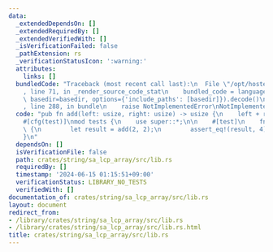 ```yaml
---
data:
  _extendedDependsOn: []
  _extendedRequiredBy: []
  _extendedVerifiedWith: []
  _isVerificationFailed: false
  _pathExtension: rs
  _verificationStatusIcon: ':warning:'
  attributes:
    links: []
  bundledCode: "Traceback (most recent call last):\n  File \"/opt/hostedtoolcache/Python/3.10.14/x64/lib/python3.10/site-packages/onlinejudge_verify/documentation/build.py\"\
    , line 71, in _render_source_code_stat\n    bundled_code = language.bundle(stat.path,\
    \ basedir=basedir, options={'include_paths': [basedir]}).decode()\n  File \"/opt/hostedtoolcache/Python/3.10.14/x64/lib/python3.10/site-packages/onlinejudge_verify/languages/rust.py\"\
    , line 288, in bundle\n    raise NotImplementedError\nNotImplementedError\n"
  code: "pub fn add(left: usize, right: usize) -> usize {\n    left + right\n}\n\n\
    #[cfg(test)]\nmod tests {\n    use super::*;\n\n    #[test]\n    fn it_works()\
    \ {\n        let result = add(2, 2);\n        assert_eq!(result, 4);\n    }\n\
    }\n"
  dependsOn: []
  isVerificationFile: false
  path: crates/string/sa_lcp_array/src/lib.rs
  requiredBy: []
  timestamp: '2024-06-15 01:15:51+09:00'
  verificationStatus: LIBRARY_NO_TESTS
  verifiedWith: []
documentation_of: crates/string/sa_lcp_array/src/lib.rs
layout: document
redirect_from:
- /library/crates/string/sa_lcp_array/src/lib.rs
- /library/crates/string/sa_lcp_array/src/lib.rs.html
title: crates/string/sa_lcp_array/src/lib.rs
---
```

